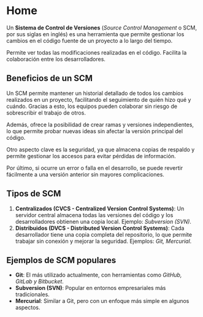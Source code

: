 # Home

Un **Sistema de Control de Versiones** (*Source Control Management* o SCM, por sus siglas en inglés) es una herramienta que permite gestionar los cambios en el código fuente de un proyecto a lo largo del tiempo. 

Permite ver todas las modificaciones realizadas en el código. Facilita la colaboración entre los desarrolladores.

## Beneficios de un SCM

Un SCM permite mantener un historial detallado de todos los cambios realizados en un proyecto, facilitando el seguimiento de quién hizo qué y cuándo. Gracias a esto, los equipos pueden colaborar sin riesgo de sobrescribir el trabajo de otros.

Además, ofrece la posibilidad de crear ramas y versiones independientes, lo que permite probar nuevas ideas sin afectar la versión principal del código.

Otro aspecto clave es la seguridad, ya que almacena copias de respaldo y permite gestionar los accesos para evitar pérdidas de información.

Por último, si ocurre un error o falla en el desarrollo, se puede revertir fácilmente a una versión anterior sin mayores complicaciones.

## Tipos de SCM

1. **Centralizados (CVCS - Centralized Version Control Systems)**: Un servidor central almacena todas las versiones del código y los desarrolladores obtienen una copia local. Ejemplo: *Subversion (SVN)*.
2. **Distribuidos (DVCS - Distributed Version Control Systems)**: Cada desarrollador tiene una copia completa del repositorio, lo que permite trabajar sin conexión y mejorar la seguridad. Ejemplos: *Git, Mercurial*.

## Ejemplos de SCM populares

- **Git**: El más utilizado actualmente, con herramientas como *GitHub, GitLab y Bitbucket*.
- **Subversion (SVN)**: Popular en entornos empresariales más tradicionales.
- **Mercurial**: Similar a Git, pero con un enfoque más simple en algunos aspectos.

